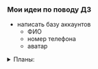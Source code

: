 ### Мои идеи по поводу ДЗ

- написать базу аккаунтов
  - ФИО
  - номер телефона
  - аватар
  
<details>
  <summary>Планы:</summary>

- добавить авторизацию
- написать набросок упражнения:
  - название
  - целевая группа мышц
  - картинка
  - описание
- settings упражнения:
  - текущий вес
  - минимальный период отдыха
  - шаг повышения веса
  - целевые показатели до повышения веса
- хранить дату упражнения и завершение периода восстановления
- хранить показатели по подходам: упражнение-дата-12345
- выводить список допустимых упражнений (по которым прошел период восстановления)
- пробрасывать план тренировки по выбранным упражнениям с целевыми и прошлыми показателями
</details>